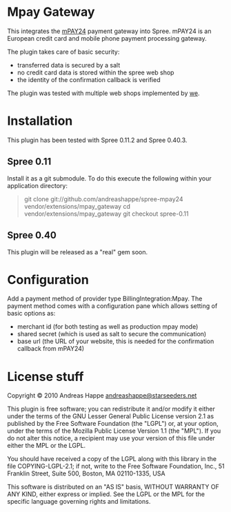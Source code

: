 Mpay Gateway
============

This integrates the [mPAY24](https://www.mpay24.com/web/en/mpay24-payment-platform.html)
payment gateway into Spree. mPAY24 is an European credit card and mobile phone payment
processing gateway.

The plugin takes care of basic security:

* transferred data is secured by a salt
* no credit card data is stored within the spree web shop
* the identity of the confirmation callback is verified

The plugin was tested with multiple web shops implemented by [we](http://wwww.starseeders.net).

Installation
============

This plugin has been tested with Spree 0.11.2 and Spree 0.40.3.

Spree 0.11
----------

Install it as a git submodule. To do this execute the following within your application
directory:

<blockquote>
 git clone git://github.com/andreashappe/spree-mpay24 vendor/extensions/mpay_gateway
 cd vendor/extensions/mpay_gateway
 git checkout spree-0.11
</blockquote>

Spree 0.40
----------

This plugin will be released as a "real" gem soon.

Configuration
=============

Add a payment method of provider type BillingIntegration:Mpay. The
payment method comes with a configuration pane which allows setting
of basic options as:

* merchant id (for both testing as well as production mpay mode)
* shared secret (which is used as salt to secure the communication)
* base url (the URL of your website, this is needed for the confirmation callback from mPAY24)

License stuff
=============

Copyright © 2010 Andreas Happe <andreashappe@starseeders.net>

This plugin is free software; you can redistribute it and/or
modify it either under the terms of the GNU Lesser General Public
License version 2.1 as published by the Free Software Foundation
(the "LGPL") or, at your option, under the terms of the Mozilla
Public License Version 1.1 (the "MPL"). If you do not alter this
notice, a recipient may use your version of this file under either
the MPL or the LGPL.

You should have received a copy of the LGPL along with this library
in the file COPYING-LGPL-2.1; if not, write to the Free Software
Foundation, Inc., 51 Franklin Street, Suite 500, Boston, MA 02110-1335, USA

This software is distributed on an "AS IS" basis, WITHOUT WARRANTY
OF ANY KIND, either express or implied. See the LGPL or the MPL for
the specific language governing rights and limitations.
